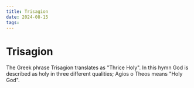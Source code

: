 ```yaml
---
title: Trisagion
date: 2024-08-15
tags: 
---
```

# Trisagion

The Greek phrase Trisagion translates as "Thrice Holy". In this hymn God is described as holy in three different qualities; Agios o Theos means "Holy God".
